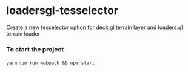 # loadersgl-tesselector

Create a new tesselector option for deck.gl terrain layer and loaders.gl terrain loader

### To start the project

`yarn`
`npm run webpack && npm start`
